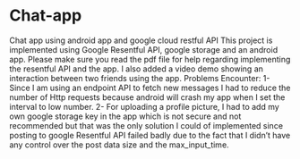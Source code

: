 # Chat-app
Chat app using android app and google cloud restful API
This project is implemented using Google Resentful API, google storage and an android app.
Please make sure you read the pdf file for help regarding implementing the resentful API and the app.
I also added a video demo showing an interaction between two friends using the app.
Problems Encounter:
1-	Since I am using an endpoint API to fetch new messages I had to reduce the number of Http requests because android will crash my app when I set the interval to low number. 
2-	For uploading a profile picture, I had to add my own google storage key in the app which is not secure and not recommended but that was the only solution I could of implemented since posting to google Resentful API failed badly due to the fact that I didn’t have any control over the post data size and the max_input_time. 
